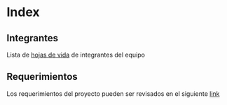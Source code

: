 # Index

## Integrantes
Lista de [hojas de vida](hojas_de_vida/readme.md) de integrantes del equipo

## Requerimientos

Los requerimientos del proyecto pueden ser revisados en el siguiente [link](Especificar/readme.md)
